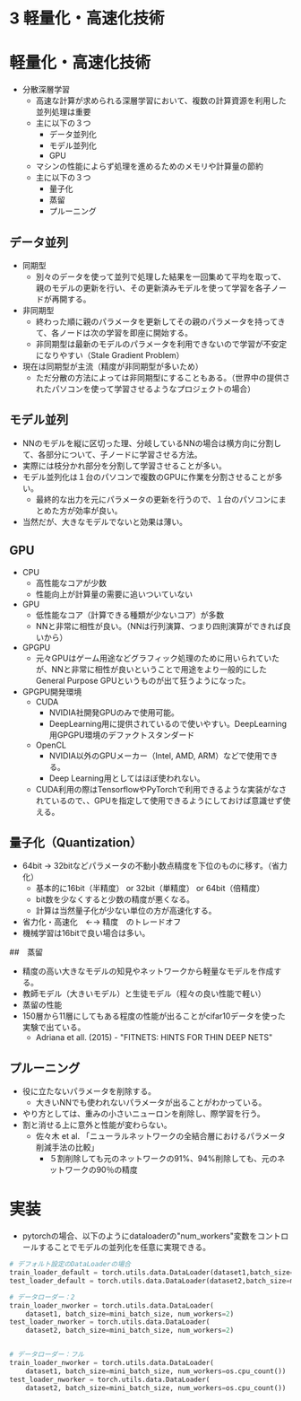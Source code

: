 <script type="text/x-mathjax-config">MathJax.Hub.Config({tex2jax:{inlineMath:[['\$','\$'],['\\(','\\)']],processEscapes:true},CommonHTML: {matchFontHeight:false}});</script>
<script type="text/javascript" async src="https://cdnjs.cloudflare.com/ajax/libs/mathjax/2.7.1/MathJax.js?config=TeX-MML-AM_CHTML"></script>


3 軽量化・高速化技術
==========

# 軽量化・高速化技術

- 分散深層学習
  - 高速な計算が求められる深層学習において、複数の計算資源を利用した並列処理は重要
  - 主に以下の３つ
    - データ並列化
    - モデル並列化
    - GPU
  - マシンの性能によらず処理を進めるためのメモリや計算量の節約
  - 主に以下の３つ
    - 量子化
    - 蒸留
    - プルーニング

## データ並列

- 同期型
  - 別々のデータを使って並列で処理した結果を一回集めて平均を取って、親のモデルの更新を行い、その更新済みモデルを使って学習を各子ノードが再開する。
- 非同期型
  - 終わった順に親のパラメータを更新してその親のパラメータを持ってきて、各ノードは次の学習を即座に開始する。
  - 非同期型は最新のモデルのパラメータを利用できないので学習が不安定になりやすい（Stale Gradient Problem）
- 現在は同期型が主流（精度が非同期型が多いため）
  - ただ分散の方法によっては非同期型にすることもある。（世界中の提供されたパソコンを使って学習させるようなプロジェクトの場合）

## モデル並列

- NNのモデルを縦に区切った理、分岐しているNNの場合は横方向に分割して、各部分について、子ノードに学習させる方法。
- 実際には枝分かれ部分を分割して学習させることが多い。
- モデル並列化は１台のパソコンで複数のGPUに作業を分割させることが多い。
  - 最終的な出力を元にパラメータの更新を行うので、１台のパソコンにまとめた方が効率が良い。
- 当然だが、大きなモデルでないと効果は薄い。

## GPU

- CPU
  - 高性能なコアが少数
  - 性能向上が計算量の需要に追いついていない
- GPU
  - 低性能なコア（計算できる種類が少ないコア）が多数
  - NNと非常に相性が良い。（NNは行列演算、つまり四則演算ができれば良いから）
- GPGPU
  - 元々GPUはゲーム用途などグラフィック処理のために用いられていたが、NNと非常に相性が良いということで用途をより一般的にしたGeneral Purpose GPUというものが出て狂うようになった。
- GPGPU開発環境
  - CUDA
    - NVIDIA社開発GPUのみで使用可能。
    - DeepLearning用に提供されているので使いやすい。DeepLearning用GPGPU環境のデファクトスタンダード
  - OpenCL
    - NVIDIA以外のGPUメーカー（Intel, AMD, ARM）などで使用できる。
    - Deep Learning用としてはほぼ使われない。
  - CUDA利用の際はTensorflowやPyTorchで利用できるような実装がなされているので、、GPUを指定して使用できるようにしておけば意識せず使える。

## 量子化（Quantization）

- 64bit →  32bitなどパラメータの不動小数点精度を下位のものに移す。（省力化）
  - 基本的に16bit（半精度） or 32bit（単精度） or 64bit（倍精度）
  - bit数を少なくすると少数の精度が悪くなる。
  - 計算は当然量子化が少ない単位の方が高速化する。
- 省力化・高速化　←→ 精度　のトレードオフ
- 機械学習は16bitで良い場合は多い。

##　蒸留

- 精度の高い大きなモデルの知見やネットワークから軽量なモデルを作成する。
- 教師モデル（大きいモデル）と生徒モデル（程々の良い性能で軽い）
- 蒸留の性能
- 150層から11層にしてもある程度の性能が出ることがcifar10データを使った実験で出ている。
  - Adriana et all. (2015) - "FITNETS: HINTS FOR THIN DEEP NETS"

## プルーニング

- 役に立たないパラメータを削除する。
  - 大きいNNでも使われないパラメータが出ることがわかっている。
- やり方としては、重みの小さいニューロンを削除し、際学習を行う。
- 割と消せる上に意外と性能が変わらない。
  - 佐々木 et al. 「ニューラルネットワークの全結合層におけるパラメータ削減手法の比較」
    - ５割削除しても元のネットワークの91%、94%削除しても、元のネットワークの90％の精度

# 実装

- pytorchの場合、以下のようにdataloaderの"num_workers"変数をコントロールすることでモデルの並列化を任意に実現できる。

```python
# デフォルト設定のDataLoaderの場合
train_loader_default = torch.utils.data.DataLoader(dataset1,batch_size=mini_batch_size)
test_loader_default = torch.utils.data.DataLoader(dataset2,batch_size=mini_batch_size)

# データローダー：2
train_loader_nworker = torch.utils.data.DataLoader(
    dataset1, batch_size=mini_batch_size, num_workers=2)
test_loader_nworker = torch.utils.data.DataLoader(
    dataset2, batch_size=mini_batch_size, num_workers=2)


# データローダー：フル
train_loader_nworker = torch.utils.data.DataLoader(
    dataset1, batch_size=mini_batch_size, num_workers=os.cpu_count())
test_loader_nworker = torch.utils.data.DataLoader(
    dataset2, batch_size=mini_batch_size, num_workers=os.cpu_count())

```
